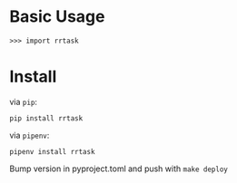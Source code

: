 # Basic Usage

```python3
>>> import rrtask
```

# Install

via `pip`:

```shell
pip install rrtask
```

via `pipenv`:

```
pipenv install rrtask
```

Bump version in pyproject.toml and push with `make deploy`
